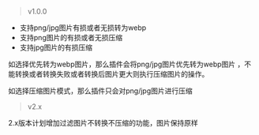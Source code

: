 >v1.0.0

 - 支持png/jpg图片有损或者无损转为webp
 - 支持png图片的有损或者无损压缩
 - 支持jpg图片的有损压缩

 如选择优先转为webp图片，那么插件会将png/jpg图片优先转为webp图片
 ，不能转换或者转换失败或者转换后图片更大则执行压缩图片的操作。

 如选择压缩图片模式，那么插件只会对png/jpg图片进行压缩

>v2.x

2.x版本计划增加过滤图片不转换不压缩的功能，图片保持原样